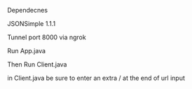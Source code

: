 Dependecnes

JSONSimple 1.1.1

Tunnel port 8000 via ngrok

Run App.java

Then Run Client.java

in  Client.java be sure to enter an extra / at the end of url input
